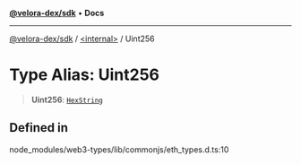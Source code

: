 [**@velora-dex/sdk**](../../README.md) • **Docs**

***

[@velora-dex/sdk](../../globals.md) / [\<internal\>](../README.md) / Uint256

# Type Alias: Uint256

> **Uint256**: [`HexString`](HexString.md)

## Defined in

node\_modules/web3-types/lib/commonjs/eth\_types.d.ts:10
